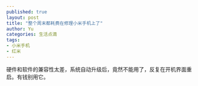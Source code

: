 ```yaml
---
published: true
layout: post
title: "整个周末都耗费在修理小米手机上了"
author: Yu
categories: 生活点滴
tags:
- 小米手机
- 红米
---
```


硬件和软件的兼容性太差，系统自动升级后，竟然不能用了，反复在开机界面重启。有钱别用它。
